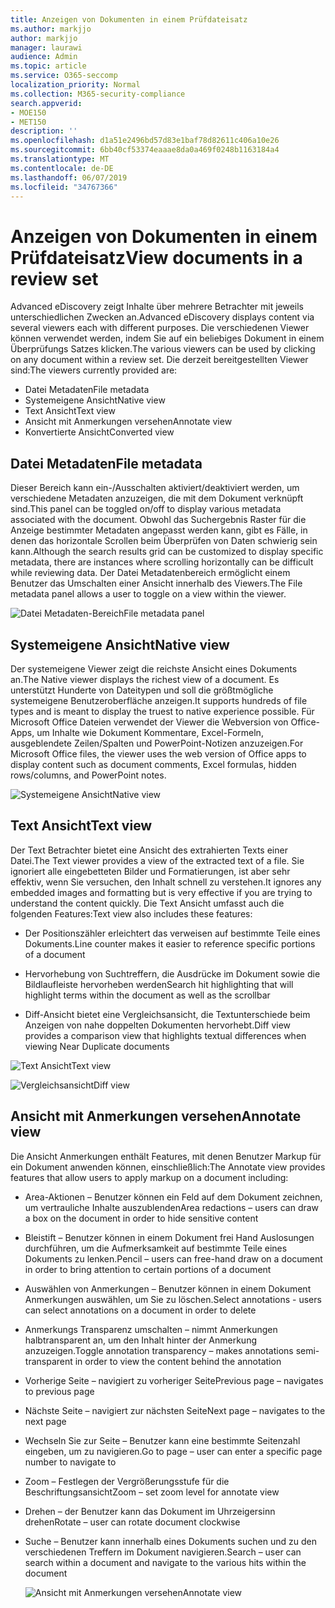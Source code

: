 ```yaml
---
title: Anzeigen von Dokumenten in einem Prüfdateisatz
ms.author: markjjo
author: markjjo
manager: laurawi
audience: Admin
ms.topic: article
ms.service: O365-seccomp
localization_priority: Normal
ms.collection: M365-security-compliance
search.appverid:
- MOE150
- MET150
description: ''
ms.openlocfilehash: d1a51e2496bd57d83e1baf78d82611c406a10e26
ms.sourcegitcommit: 6bb40cf53374eaaae8da0a469f0248b1163184a4
ms.translationtype: MT
ms.contentlocale: de-DE
ms.lasthandoff: 06/07/2019
ms.locfileid: "34767366"
---
```

# <a name="view-documents-in-a-review-set"></a><span data-ttu-id="48dce-102">Anzeigen von Dokumenten in einem Prüfdateisatz</span><span class="sxs-lookup"><span data-stu-id="48dce-102">View documents in a review set</span></span>

<span data-ttu-id="48dce-103">Advanced eDiscovery zeigt Inhalte über mehrere Betrachter mit jeweils unterschiedlichen Zwecken an.</span><span class="sxs-lookup"><span data-stu-id="48dce-103">Advanced eDiscovery displays content via several viewers each with different purposes.</span></span> <span data-ttu-id="48dce-104">Die verschiedenen Viewer können verwendet werden, indem Sie auf ein beliebiges Dokument in einem Überprüfungs Satzes klicken.</span><span class="sxs-lookup"><span data-stu-id="48dce-104">The various viewers can be used by clicking on any document within a review set.</span></span> <span data-ttu-id="48dce-105">Die derzeit bereitgestellten Viewer sind:</span><span class="sxs-lookup"><span data-stu-id="48dce-105">The viewers currently provided are:</span></span>

- <span data-ttu-id="48dce-106">Datei Metadaten</span><span class="sxs-lookup"><span data-stu-id="48dce-106">File metadata</span></span>
- <span data-ttu-id="48dce-107">Systemeigene Ansicht</span><span class="sxs-lookup"><span data-stu-id="48dce-107">Native view</span></span>
- <span data-ttu-id="48dce-108">Text Ansicht</span><span class="sxs-lookup"><span data-stu-id="48dce-108">Text view</span></span>
- <span data-ttu-id="48dce-109">Ansicht mit Anmerkungen versehen</span><span class="sxs-lookup"><span data-stu-id="48dce-109">Annotate view</span></span>
- <span data-ttu-id="48dce-110">Konvertierte Ansicht</span><span class="sxs-lookup"><span data-stu-id="48dce-110">Converted view</span></span>

## <a name="file-metadata"></a><span data-ttu-id="48dce-111">Datei Metadaten</span><span class="sxs-lookup"><span data-stu-id="48dce-111">File metadata</span></span>

<span data-ttu-id="48dce-112">Dieser Bereich kann ein-/Ausschalten aktiviert/deaktiviert werden, um verschiedene Metadaten anzuzeigen, die mit dem Dokument verknüpft sind.</span><span class="sxs-lookup"><span data-stu-id="48dce-112">This panel can be toggled on/off to display various metadata associated with the document.</span></span> <span data-ttu-id="48dce-113">Obwohl das Suchergebnis Raster für die Anzeige bestimmter Metadaten angepasst werden kann, gibt es Fälle, in denen das horizontale Scrollen beim Überprüfen von Daten schwierig sein kann.</span><span class="sxs-lookup"><span data-stu-id="48dce-113">Although the search results grid can be customized to display specific metadata, there are instances where scrolling horizontally can be difficult while reviewing data.</span></span> <span data-ttu-id="48dce-114">Der Datei Metadatenbereich ermöglicht einem Benutzer das Umschalten einer Ansicht innerhalb des Viewers.</span><span class="sxs-lookup"><span data-stu-id="48dce-114">The File metadata panel allows a user to toggle on a view within the viewer.</span></span>

![<span data-ttu-id="48dce-115">Datei Metadaten-Bereich</span><span class="sxs-lookup"><span data-stu-id="48dce-115">File metadata panel</span></span>
](../media/Reviewimage2.png)

## <a name="native-view"></a><span data-ttu-id="48dce-116">Systemeigene Ansicht</span><span class="sxs-lookup"><span data-stu-id="48dce-116">Native view</span></span>

<span data-ttu-id="48dce-117">Der systemeigene Viewer zeigt die reichste Ansicht eines Dokuments an.</span><span class="sxs-lookup"><span data-stu-id="48dce-117">The Native viewer displays the richest view of a document.</span></span> <span data-ttu-id="48dce-118">Es unterstützt Hunderte von Dateitypen und soll die größtmögliche systemeigene Benutzeroberfläche anzeigen.</span><span class="sxs-lookup"><span data-stu-id="48dce-118">It supports hundreds of file types and is meant to display the truest to native experience possible.</span></span> <span data-ttu-id="48dce-119">Für Microsoft Office Dateien verwendet der Viewer die Webversion von Office-Apps, um Inhalte wie Dokument Kommentare, Excel-Formeln, ausgeblendete Zeilen/Spalten und PowerPoint-Notizen anzuzeigen.</span><span class="sxs-lookup"><span data-stu-id="48dce-119">For Microsoft Office files, the viewer uses the web version of Office apps to display content such as document comments, Excel formulas, hidden rows/columns, and PowerPoint notes.</span></span>

![<span data-ttu-id="48dce-120">Systemeigene Ansicht</span><span class="sxs-lookup"><span data-stu-id="48dce-120">Native view</span></span>
](../media/Reviewimage3.png)

## <a name="text-view"></a><span data-ttu-id="48dce-121">Text Ansicht</span><span class="sxs-lookup"><span data-stu-id="48dce-121">Text view</span></span>

<span data-ttu-id="48dce-122">Der Text Betrachter bietet eine Ansicht des extrahierten Texts einer Datei.</span><span class="sxs-lookup"><span data-stu-id="48dce-122">The Text viewer provides a view of the extracted text of a file.</span></span> <span data-ttu-id="48dce-123">Sie ignoriert alle eingebetteten Bilder und Formatierungen, ist aber sehr effektiv, wenn Sie versuchen, den Inhalt schnell zu verstehen.</span><span class="sxs-lookup"><span data-stu-id="48dce-123">It ignores any embedded images and formatting but is very effective if you are trying to understand the content quickly.</span></span> <span data-ttu-id="48dce-124">Die Text Ansicht umfasst auch die folgenden Features:</span><span class="sxs-lookup"><span data-stu-id="48dce-124">Text view also includes these features:</span></span>

  - <span data-ttu-id="48dce-125">Der Positionszähler erleichtert das verweisen auf bestimmte Teile eines Dokuments.</span><span class="sxs-lookup"><span data-stu-id="48dce-125">Line counter makes it easier to reference specific portions of a document</span></span>

  - <span data-ttu-id="48dce-126">Hervorhebung von Suchtreffern, die Ausdrücke im Dokument sowie die Bildlaufleiste hervorheben werden</span><span class="sxs-lookup"><span data-stu-id="48dce-126">Search hit highlighting that will highlight terms within the document as well as the scrollbar</span></span>

  - <span data-ttu-id="48dce-127">Diff-Ansicht bietet eine Vergleichsansicht, die Textunterschiede beim Anzeigen von nahe doppelten Dokumenten hervorhebt.</span><span class="sxs-lookup"><span data-stu-id="48dce-127">Diff view provides a comparison view that highlights textual differences when viewing Near Duplicate documents</span></span>

![<span data-ttu-id="48dce-128">Text Ansicht</span><span class="sxs-lookup"><span data-stu-id="48dce-128">Text view</span></span>
](../media/Reviewimage4.png)

![<span data-ttu-id="48dce-129">Vergleichsansicht</span><span class="sxs-lookup"><span data-stu-id="48dce-129">Diff view</span></span>
](../media/Reviewimage5.png)

## <a name="annotate-view"></a><span data-ttu-id="48dce-130">Ansicht mit Anmerkungen versehen</span><span class="sxs-lookup"><span data-stu-id="48dce-130">Annotate view</span></span>

<span data-ttu-id="48dce-131">Die Ansicht Anmerkungen enthält Features, mit denen Benutzer Markup für ein Dokument anwenden können, einschließlich:</span><span class="sxs-lookup"><span data-stu-id="48dce-131">The Annotate view provides features that allow users to apply markup on a document including:</span></span>

  - <span data-ttu-id="48dce-132">Area-Aktionen – Benutzer können ein Feld auf dem Dokument zeichnen, um vertrauliche Inhalte auszublenden</span><span class="sxs-lookup"><span data-stu-id="48dce-132">Area redactions – users can draw a box on the document in order to hide sensitive content</span></span>

  - <span data-ttu-id="48dce-133">Bleistift – Benutzer können in einem Dokument frei Hand Auslosungen durchführen, um die Aufmerksamkeit auf bestimmte Teile eines Dokuments zu lenken.</span><span class="sxs-lookup"><span data-stu-id="48dce-133">Pencil – users can free-hand draw on a document in order to bring attention to certain portions of a document</span></span>

  - <span data-ttu-id="48dce-134">Auswählen von Anmerkungen – Benutzer können in einem Dokument Anmerkungen auswählen, um Sie zu löschen.</span><span class="sxs-lookup"><span data-stu-id="48dce-134">Select annotations - users can select annotations on a document in order to delete</span></span>

  - <span data-ttu-id="48dce-135">Anmerkungs Transparenz umschalten – nimmt Anmerkungen halbtransparent an, um den Inhalt hinter der Anmerkung anzuzeigen.</span><span class="sxs-lookup"><span data-stu-id="48dce-135">Toggle annotation transparency – makes annotations semi-transparent in order to view the content behind the annotation</span></span>

  - <span data-ttu-id="48dce-136">Vorherige Seite – navigiert zu vorheriger Seite</span><span class="sxs-lookup"><span data-stu-id="48dce-136">Previous page – navigates to previous page</span></span>

  - <span data-ttu-id="48dce-137">Nächste Seite – navigiert zur nächsten Seite</span><span class="sxs-lookup"><span data-stu-id="48dce-137">Next page – navigates to the next page</span></span>

  - <span data-ttu-id="48dce-138">Wechseln Sie zur Seite – Benutzer kann eine bestimmte Seitenzahl eingeben, um zu navigieren.</span><span class="sxs-lookup"><span data-stu-id="48dce-138">Go to page – user can enter a specific page number to navigate to</span></span>

  - <span data-ttu-id="48dce-139">Zoom – Festlegen der Vergrößerungsstufe für die Beschriftungsansicht</span><span class="sxs-lookup"><span data-stu-id="48dce-139">Zoom – set zoom level for annotate view</span></span>

  - <span data-ttu-id="48dce-140">Drehen – der Benutzer kann das Dokument im Uhrzeigersinn drehen</span><span class="sxs-lookup"><span data-stu-id="48dce-140">Rotate – user can rotate document clockwise</span></span>

  - <span data-ttu-id="48dce-141">Suche – Benutzer kann innerhalb eines Dokuments suchen und zu den verschiedenen Treffern im Dokument navigieren.</span><span class="sxs-lookup"><span data-stu-id="48dce-141">Search – user can search within a document and navigate to the various hits within the document</span></span>
    
    ![<span data-ttu-id="48dce-142">Ansicht mit Anmerkungen versehen</span><span class="sxs-lookup"><span data-stu-id="48dce-142">Annotate view</span></span>
    ](../media/Reviewimage1.png)